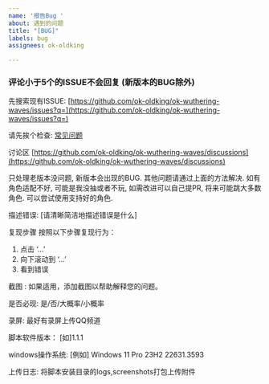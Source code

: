 ```yaml
---
name: '报告Bug '
about: 遇到的问题
title: "[BUG]"
labels: bug
assignees: ok-oldking

---
```


### 评论小于5个的ISSUE不会回复 (新版本的BUG除外)

先搜索现有ISSUE:
[https://github.com/ok-oldking/ok-wuthering-waves/issues?q=](https://github.com/ok-oldking/ok-wuthering-waves/issues?q=)

请先挨个检查:
[常见问题](https://github.com/ok-oldking/ok-wuthering-waves/blob/master/README_cn.md#出现问题请检查)

讨论区
[https://github.com/ok-oldking/ok-wuthering-waves/discussions](https://github.com/ok-oldking/ok-wuthering-waves/discussions)


只处理老版本没问题, 新版本会出现的BUG. 其他问题请通过上面的方法解决.
如有角色适配不好, 可能是我没抽或者不玩, 如需改进可以自己提PR, 将来可能跳大多数角色.
可以尝试使用支持好的角色.

描述错误:
[请清晰简洁地描述错误是什么]

复现步骤 按照以下步骤复现行为：

1. 点击 ‘…’
2. 向下滚动到 ‘…’
3. 看到错误

截图 :
如果适用，添加截图以帮助解释您的问题。

是否必现:
是/否/大概率/小概率

录屏:
最好有录屏上传QQ频道

脚本软件版本：
[如]1.1.1

windows操作系统:
[例如] Windows 11 Pro 23H2 22631.3593

上传日志:
将脚本安装目录的logs,screenshots打包上传附件
